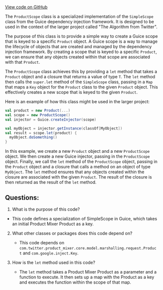 [View code on GitHub](https://github.com/misbahsy/the-algorithm/product-mixer/core/src/main/scala/com/twitter/product_mixer/core/product/guice/ProductScope.scala)

The `ProductScope` class is a specialized implementation of the `SimpleScope` class from the Guice dependency injection framework. It is designed to be used in the context of the larger project called "The Algorithm from Twitter". 

The purpose of this class is to provide a simple way to create a Guice scope that is keyed to a specific `Product` object. A Guice scope is a way to manage the lifecycle of objects that are created and managed by the dependency injection framework. By creating a scope that is keyed to a specific `Product`, we can ensure that any objects created within that scope are associated with that `Product`.

The `ProductScope` class achieves this by providing a `let` method that takes a `Product` object and a closure that returns a value of type `T`. The `let` method then calls the `super.let` method of the `SimpleScope` class, passing in a `Map` that maps a `Key` object for the `Product` class to the given `Product` object. This effectively creates a new scope that is keyed to the given `Product`.

Here is an example of how this class might be used in the larger project:

```scala
val product = new Product(...)
val scope = new ProductScope()
val injector = Guice.createInjector(scope)

val myObject = injector.getInstance(classOf[MyObject])
val result = scope.let(product) {
  myObject.doSomething()
}
```

In this example, we create a new `Product` object and a new `ProductScope` object. We then create a new Guice injector, passing in the `ProductScope` object. Finally, we call the `let` method of the `ProductScope` object, passing in the `Product` object and a closure that calls a method on an object of type `MyObject`. The `let` method ensures that any objects created within the closure are associated with the given `Product`. The result of the closure is then returned as the result of the `let` method.
## Questions: 
 1. What is the purpose of this code?
   - This code defines a specialization of SimpleScope in Guice, which takes an initial Product Mixer Product as a key.

2. What other classes or packages does this code depend on?
   - This code depends on `com.twitter.product_mixer.core.model.marshalling.request.Product` and `com.google.inject.Key`.

3. How is the `let` method used in this code?
   - The `let` method takes a Product Mixer Product as a parameter and a function to execute. It then sets up a map with the Product as a key and executes the function within the scope of that map.
